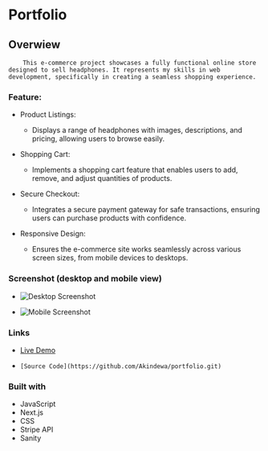 # Portfolio
  
## Overwiew
        This e-commerce project showcases a fully functional online store designed to sell headphones. It represents my skills in web development, specifically in creating a seamless shopping experience. 

   ### Feature:
  - Product Listings: 
       - Displays a range of headphones with images, descriptions, and pricing, allowing users to browse easily.
       
       
  - Shopping Cart:

       -  Implements a shopping cart feature that enables users to add, remove, and adjust quantities of products.

  - Secure Checkout:
       -  Integrates a secure payment gateway for safe transactions, ensuring users can purchase products with confidence.

  -  Responsive Design: 
       - Ensures the e-commerce site works seamlessly across various screen sizes, from mobile devices to desktops.

  
### Screenshot (desktop and mobile view)

  -    ![Desktop Screenshot](./screenshot/desktop.jpg)

  -    ![Mobile Screenshot](./screenshot/mobile.jpg)

### Links

   -   [Live Demo](https://website-git-main-akindewas-projects.vercel.app/)

   -     [Source Code](https://github.com/Akindewa/portfolio.git)

### Built with
  - JavaScript
  - Next.js
  - CSS
  - Stripe API
  - Sanity
